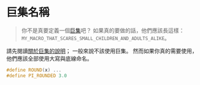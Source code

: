 # 巨集名稱

> 你不是真要定義一個[巨集](../other-cpp-features/preprocessor-marcos.md)吧？ 如果真的要做的話，他們應該長這樣：`MY_MACRO_THAT_SCARES_SMALL_CHILDREN_AND_ADULTS_ALIKE`。

請先閱讀[關於巨集的說明](../other-cpp-features/preprocessor-marcos.md)； 一般來說不該使用巨集。 然而如果你真的需要使用，他們應該全部使用大寫與底線命名。

```c++
#define ROUND(x) ...
#define PI_ROUNDED 3.0
```
